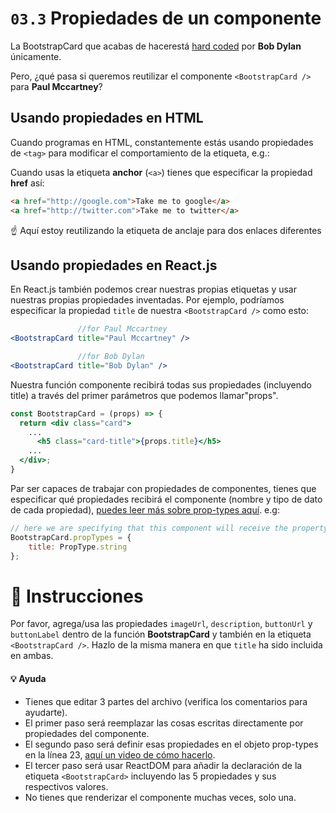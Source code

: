 # `03.3` Propiedades de un componente

La BootstrapCard que acabas de hacerestá [hard coded](https://www.quora.com/What-does-hard-coded-something-mean-in-computer-programming-context) por **Bob Dylan** únicamente.

Pero, ¿qué pasa si queremos reutilizar el componente `<BootstrapCard />` para **Paul Mccartney**?

## Usando propiedades en HTML

Cuando programas en HTML, constantemente estás usando propiedades de `<tag>` para modificar el comportamiento de la etiqueta, e.g.:

Cuando usas la etiqueta **anchor** (`<a>`) tienes que especificar la propiedad **href** así:

```html
<a href="http://google.com">Take me to google</a>
<a href="http://twitter.com">Take me to twitter</a>
```

:point_up: Aquí estoy reutilizando la etiqueta de anclaje para dos enlaces diferentes

## Usando propiedades en React.js

En React.js también podemos crear nuestras propias etiquetas y usar nuestras propias propiedades inventadas. Por ejemplo, podríamos especificar la propiedad `title` de nuestra `<BootstrapCard />` como esto:

```jsx
               //for Paul Mccartney
<BootstrapCard title="Paul Mccartney" />

               //for Bob Dylan
<BootstrapCard title="Bob Dylan" />
```

Nuestra función componente recibirá todas sus propiedades (incluyendo title) a través del primer parámetros que podemos llamar"props".

```jsx
const BootstrapCard = (props) => {
  return <div class="card">
    ...
      <h5 class="card-title">{props.title}</h5>
    ...
  </div>;
}
```

Par ser capaces de trabajar con propiedades de componentes, tienes que especificar qué propiedades recibirá el componente (nombre y tipo de dato de cada propiedad), [puedes leer más sobre prop-types aquí](https://reactjs.org/docs/typechecking-with-proptypes.html). e.g:

```js
// here we are specifying that this component will receive the property "title" and it will be a string.
BootstrapCard.propTypes = {
	title: PropType.string
};
```

# :speech_balloon: Instrucciones

Por favor, agrega/usa las propiedades `imageUrl`, `description`, `buttonUrl` y `buttonLabel` dentro de la función **BootstrapCard** y también en la etiqueta `<BootstrapCard />`. Hazlo de la misma manera en que `title` ha sido incluida en ambas.

#### :bulb: Ayuda

- Tienes que editar 3 partes del archivo (verifica los comentarios para ayudarte).
- El primer paso será reemplazar las cosas escritas directamente por propiedades del componente.
- El segundo paso será definir esas propiedades en el objeto prop-types en la línea 23, [aquí un video de cómo hacerlo](https://www.youtube.com/watch?v=oty7VGcXK44).
- El tercer paso será usar ReactDOM para añadir la declaración de la etiqueta `<BootstrapCard>` incluyendo las 5 propiedades y sus respectivos valores.
- No tienes que renderizar el componente muchas veces, solo una.
